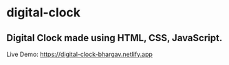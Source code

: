 # digital-clock

## Digital Clock made using HTML, CSS, JavaScript.

Live Demo: https://digital-clock-bhargav.netlify.app
